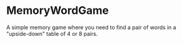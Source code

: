 # MemoryWordGame
A simple memory game where you need to find a pair of words in a "upside-down" table of 4 or 8 pairs.
